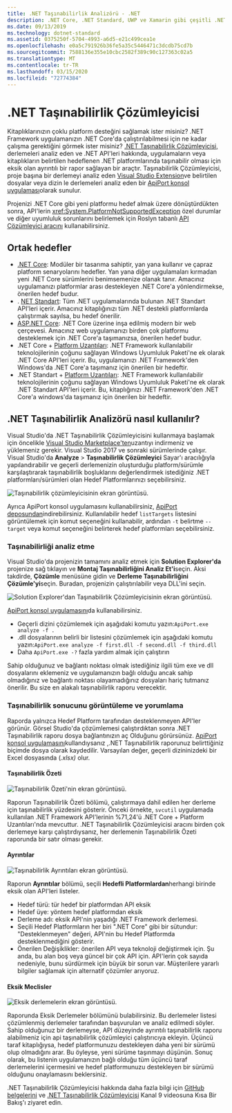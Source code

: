 ```yaml
---
title: .NET Taşınabilirlik Analizörü - .NET
description: .NET Core, .NET Standard, UWP ve Xamarin gibi çeşitli .NET uygulamaları arasında kodunuzu ne kadar taşınabilir olduğunu değerlendirmek için .NET Taşınabilirlik Çözümleyicisi aracını nasıl kullanacağınızı öğrenin.
ms.date: 09/13/2019
ms.technology: dotnet-standard
ms.assetid: 0375250f-5704-4993-a6d5-e21c499cea1e
ms.openlocfilehash: e0a5c791926b36fe5a35c5446471c3dcdb75cd7b
ms.sourcegitcommit: 7588136e355e10cbc2582f389c90c127363c02a5
ms.translationtype: MT
ms.contentlocale: tr-TR
ms.lasthandoff: 03/15/2020
ms.locfileid: "72774384"
---
```

# <a name="the-net-portability-analyzer"></a>.NET Taşınabilirlik Çözümleyicisi

Kitaplıklarınızın çoklu platform desteğini sağlamak ister misiniz? .NET Framework uygulamanızın .NET Core'da çalıştırılabilmesi için ne kadar çalışma gerektiğini görmek ister misiniz? [.NET Taşınabilirlik Çözümleyicisi,](https://github.com/microsoft/dotnet-apiport) derlemeleri analiz eden ve .NET API'leri hakkında, uygulamaların veya kitaplıkların belirtilen hedeflenen .NET platformlarında taşınabilir olması için eksik olan ayrıntılı bir rapor sağlayan bir araçtır. Taşınabilirlik Çözümleyicisi, proje başına bir derlemeyi analiz eden [Visual Studio Extension](https://marketplace.visualstudio.com/items?itemName=ConnieYau.NETPortabilityAnalyzer)ve belirtilen dosyalar veya dizin le derlemeleri analiz eden bir [ApiPort konsol uygulaması](https://aka.ms/apiportdownload)olarak sunulur.

Projenizi .NET Core gibi yeni platformu hedef almak üzere dönüştürdükten sonra, API'lerin <xref:System.PlatformNotSupportedException> özel durumlar ve diğer uyumluluk sorunlarını belirlemek için Roslyn tabanlı [API Çözümleyici aracını](api-analyzer.md) kullanabilirsiniz.

## <a name="common-targets"></a>Ortak hedefler

- [.NET Core](../../core/index.md): Modüler bir tasarıma sahiptir, yan yana kullanır ve çapraz platform senaryolarını hedefler. Yan yana diğer uygulamaları kırmadan yeni .NET Core sürümlerini benimsemenize olanak tanır. Amacınız uygulamanızı platformlar arası destekleyen .NET Core'a yönlendirmekse, önerilen hedef budur.
- . [NET Standart](../../standard/net-standard.md): Tüm .NET uygulamalarında bulunan .NET Standart API'leri içerir. Amacınız kitaplığınızı tüm .NET destekli platformlarda çalıştırmak sayılsa, bu hedef önerilir.
- [ASP.NET Core](/aspnet/core): .NET Core üzerine inşa edilmiş modern bir web çerçevesi. Amacınız web uygulamanızı birden çok platformu desteklemek için .NET Core'a taşımanızsa, önerilen hedef budur.
- .NET Core + [Platform Uzantıları](../../core/porting/windows-compat-pack.md): .NET Framework kullanılabilir teknolojilerinin çoğunu sağlayan Windows Uyumluluk Paketi'ne ek olarak .NET Core API'leri içerir. Bu, uygulamanızı .NET Framework'den Windows'da .NET Core'a taşımanız için önerilen bir hedeftir.
- .NET Standart + [Platform Uzantıları](../../core/porting/windows-compat-pack.md): .NET Framework kullanılabilir teknolojilerinin çoğunu sağlayan Windows Uyumluluk Paketi'ne ek olarak .NET Standart API'leri içerir. Bu, kitaplığınızı .NET Framework'den .NET Core'a windows'da taşımanız için önerilen bir hedeftir.

## <a name="how-to-use-the-net-portability-analyzer"></a>.NET Taşınabilirlik Analizörü nasıl kullanılır?

Visual Studio'da .NET Taşınabilirlik Çözümleyicisini kullanmaya başlamak için öncelikle [Visual Studio Marketplace'ten](https://marketplace.visualstudio.com/items?itemName=ConnieYau.NETPortabilityAnalyzer)uzantıyı indirmeniz ve yüklemeniz gerekir. Visual Studio 2017 ve sonraki sürümlerinde çalışır. Visual Studio'da **Analyze** > **Taşınabilirlik Çözümleyici** Sayar'ı aracılığıyla yapılandırabilir ve geçerli derlemenizin oluşturduğu platform/sürümle karşılaştırarak taşınabilirlik boşluklarını değerlendirmek istediğiniz .NET platformları/sürümleri olan Hedef Platformlarınızı seçebilirsiniz.

![Taşınabilirlik çözümleyicisinin ekran görüntüsü.](./media/portability-analyzer/portability-screenshot.png)

Ayrıca ApiPort konsol uygulamasını kullanabilirsiniz, [ApiPort deposundan](https://aka.ms/apiportdownload)indirebilirsiniz. Kullanılabilir hedef `listTargets` listesini görüntülemek için komut seçeneğini kullanabilir, ardından `-t` belirtme `--target` veya komut seçeneğini belirterek hedef platformları seçebilirsiniz.

### <a name="analyze-portability"></a>Taşınabilirliği analiz etme
Visual Studio'da projenizin tamamını analiz etmek için **Solution Explorer'da** projenize sağ tıklayın ve **Montaj Taşınabilirliğini Analiz Et'i**seçin. Aksi takdirde, **Çözümle** menüsüne gidin ve **Derleme Taşınabilirliğini Çözümle'yi**seçin. Buradan, projenizin çalıştırılabilir veya DLL'ini seçin.

![Solution Explorer'dan Taşınabilirlik Çözümleyicisinin ekran görüntüsü.](./media/portability-analyzer/portability-solution-explorer.png)

[ApiPort konsol uygulamasını](https://aka.ms/apiportdownload)da kullanabilirsiniz.

- Geçerli dizini çözümlemek için aşağıdaki komutu yazın:`ApiPort.exe analyze -f .`
- .dll dosyalarının belirli bir listesini çözümlemek için aşağıdaki komutu yazın:`ApiPort.exe analyze -f first.dll -f second.dll -f third.dll`
- Daha `ApiPort.exe -?` fazla yardım almak için çalıştırın

Sahip olduğunuz ve bağlantı noktası olmak istediğiniz ilgili tüm exe ve dll dosyalarını eklemeniz ve uygulamanızın bağlı olduğu ancak sahip olmadığınız ve bağlantı noktası olayamadığınız dosyaları hariç tutmanız önerilir. Bu size en alakalı taşınabilirlik raporu verecektir.

### <a name="view-and-interpret-portability-result"></a>Taşınabilirlik sonucunu görüntüleme ve yorumlama

Raporda yalnızca Hedef Platform tarafından desteklenmeyen API'ler görünür.
Görsel Studio'da çözümlemesi çalıştırdıktan sonra .NET Taşınabilirlik raporu dosya bağlantınızın aç Olduğunu görürsünüz. [ApiPort konsol uygulamasını](https://aka.ms/apiportdownload)kullandıysanız ,.NET Taşınabilirlik raporunuz belirttiğiniz biçimde dosya olarak kaydedilir. Varsayılan değer, geçerli dizininizdeki bir Excel dosyasında (*.xlsx)* olur.

#### <a name="portability-summary"></a>Taşınabilirlik Özeti

![Taşınabilirlik Özeti'nin ekran görüntüsü.](./media/portability-analyzer/api-catalog-portablility-summary.png)

Raporun Taşınabilirlik Özeti bölümü, çalıştırmaya dahil edilen her derleme için taşınabilirlik yüzdesini gösterir. Önceki örnekte, `svcutil` uygulamada kullanılan .NET Framework API'lerinin %71,24'ü .NET Core + Platform Uzantıları'nda mevcuttur. .NET Taşınabilirlik Çözümleyicisi aracını birden çok derlemeye karşı çalıştırdıysanız, her derlemenin Taşınabilirlik Özeti raporunda bir satır olması gerekir.

#### <a name="details"></a>Ayrıntılar

![Taşınabilirlik Ayrıntıları ekran görüntüsü.](./media/portability-analyzer/api-catalog-portablility-details.png)

Raporun **Ayrıntılar** bölümü, seçili **Hedefli Platformlardan**herhangi birinde eksik olan API'leri listeler.

- Hedef türü: tür hedef bir platformdan API eksik
- Hedef üye: yöntem hedef platformdan eksik
- Derleme adı: eksik API'nin yaşadığı .NET Framework derlemesi.
- Seçili Hedef Platformların her biri ".NET Core" gibi bir sütundur: "Desteklenmeyen" değeri, API'nin bu Hedef Platformda desteklenmediğini gösterir.
- Önerilen Değişiklikler: önerilen API veya teknoloji değiştirmek için. Şu anda, bu alan boş veya güncel bir çok API için. API'lerin çok sayıda nedeniyle, bunu sürdürmek için büyük bir sorun var. Müşterilere yararlı bilgiler sağlamak için alternatif çözümler arıyoruz.

#### <a name="missing-assemblies"></a>Eksik Meclisler

![Eksik derlemelerin ekran görüntüsü.](./media/portability-analyzer/api-catalog-missing-assemblies.png)

Raporunda Eksik Derlemeler bölümünü bulabilirsiniz. Bu derlemeler listesi çözümlenmiş derlemeler tarafından başvurulan ve analiz edilmedi söyler. Sahip olduğunuz bir derlemeyse, API düzeyinde ayrıntılı taşınabilirlik raporu alabilmeniz için api taşınabilirlik çözümleyici çalıştırıcıya ekleyin. Üçüncü taraf kitaplığıysa, hedef platformunuzu destekleyen daha yeni bir sürümü olup olmadığını arar. Bu öyleyse, yeni sürüme taşınmayı düşünün. Sonuç olarak, bu listenin uygulamanızın bağlı olduğu tüm üçüncü taraf derlemelerini içermesini ve hedef platformunuzu destekleyen bir sürümü olduğunu onaylamasını beklersiniz.

.NET Taşınabilirlik Çözümleyicisi hakkında daha fazla bilgi için [GitHub belgelerini](https://github.com/Microsoft/dotnet-apiport#documentation) ve [.NET Taşınabilirlik Çözümleyicisi](https://channel9.msdn.com/Blogs/Seth-Juarez/A-Brief-Look-at-the-NET-Portability-Analyzer) Kanal 9 videosuna Kısa Bir Bakış'ı ziyaret edin.
